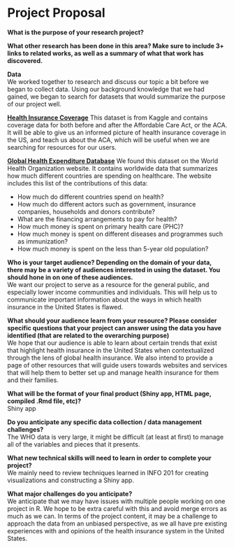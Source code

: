 # Project Proposal
**What is the purpose of your research project?**

**What other research has been done in this area? Make sure to include 3+ links to related works, as well as a summary of what that work has discovered.**

**Data** <br />
We worked together to research and discuss our topic a bit before we began to collect data. Using our background knowledge that we had gained, we began to search for datasets that would summarize the purpose of our project well. 

[**Health Insurance Coverage**](https://www.kaggle.com/hhs/health-insurance)
This dataset is from Kaggle and contains coverage data for both before and after the Affordable Care Act, or the ACA. It will be able to give us an informed picture of health insurance coverage in the US, and teach us about the ACA, which will be useful when we are searching for resources for our users.

[**Global Health Expenditure Database**](https://apps.who.int/nha/database)
We found this dataset on the World Health Organization website. It contains worldwide data that summarizes how much different countries are spending on healthcare. The website includes this list of the contributions of this data:
- How much do different countries spend on health?
- How much do different actors such as government, insurance companies, households and donors contribute?
- What are the financing arrangements to pay for health?
- How much money is spent on primary health care (PHC)?
- How much money is spent on different diseases and programmes such as immunization?
- How much money is spent on the less than 5-year old population?

**Who is your target audience?  Depending on the domain of your data, there may be a variety of audiences interested in using the dataset. You should hone in on one of these audiences.** <br />
We want our project to serve as a resource for the general public, and especially lower income communities and individuals. This will help us to communicate important information about the ways in which health insurance in the United States is flawed.

**What should your audience learn from your resource? Please consider specific questions that your project can answer using the data you have identified (that are related to the overarching purpose)** <br />
We hope that our audience is able to learn about certain trends that exist that highlight health insurance in the United States when contextualized through the lens of global health insurance. We also intend to provide a page of other resources that will guide users towards websites and services that will help them to better set up and manage health insurance for them and their families.

**What will be the format of your final product (Shiny app, HTML page, compiled .Rmd file, etc)?** <br />
Shiny app

**Do you anticipate any specific data collection / data management challenges?** <br />
The WHO data is very large, it might be difficult (at least at first) to manage all of the variables and pieces that it presents.

**What new technical skills will need to learn in order to complete your project?** <br />
We mainly need to review techniques learned in INFO 201 for creating visualizations and constructing a Shiny app.

**What major challenges do you anticipate?** <br />
We anticipate that we may have issues with multiple people working on one project in R. We hope to be extra careful with this and avoid merge errors as much as we can. In terms of the project content, it may be a challenge to approach the data from an unbiased perspective, as we all have pre existing experiences with and opinions of the health insurance system in the United States.

